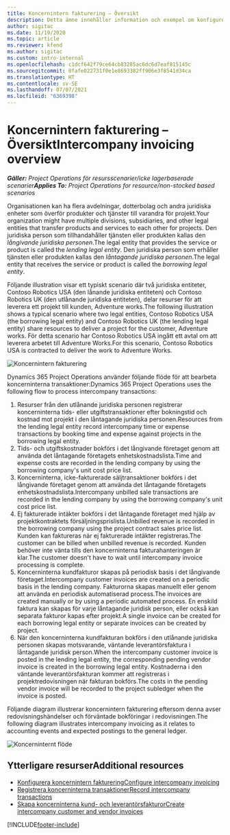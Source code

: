```yaml
---
title: Koncernintern fakturering – Översikt
description: Detta ämne innehåller information och exempel om konfigurering av koncernintern fakturering av projekt.
author: sigitac
ms.date: 11/19/2020
ms.topic: article
ms.reviewer: kfend
ms.author: sigitac
ms.custom: intro-internal
ms.openlocfilehash: c1dcf642f79ce64cb83285ac6dc6d7eaf815145c
ms.sourcegitcommit: 0fafe022731f0e1e8693382ff906e3f8541d34ca
ms.translationtype: HT
ms.contentlocale: sv-SE
ms.lasthandoff: 07/07/2021
ms.locfileid: "6369398"
---
```

# <a name="intercompany-invoicing-overview"></a><span data-ttu-id="4c03b-103">Koncernintern fakturering – Översikt</span><span class="sxs-lookup"><span data-stu-id="4c03b-103">Intercompany invoicing overview</span></span>

<span data-ttu-id="4c03b-104">_**Gäller:** Project Operations för resursscenarier/icke lagerbaserade scenarier_</span><span class="sxs-lookup"><span data-stu-id="4c03b-104">_**Applies To:** Project Operations for resource/non-stocked based scenarios_</span></span>

<span data-ttu-id="4c03b-105">Organisationen kan ha flera avdelningar, dotterbolag och andra juridiska enheter som överför produkter och tjänster till varandra för projekt.</span><span class="sxs-lookup"><span data-stu-id="4c03b-105">Your organization might have multiple divisions, subsidiaries, and other legal entities that transfer products and services to each other for projects.</span></span> <span data-ttu-id="4c03b-106">Den juridiska person som tillhandahåller tjänsten eller produkten kallas den *långivande juridiska personen*.</span><span class="sxs-lookup"><span data-stu-id="4c03b-106">The legal entity that provides the service or product is called the *lending legal entity*.</span></span> <span data-ttu-id="4c03b-107">Den juridiska person som erhåller tjänsten eller produkten kallas den *låntagande juridiska personen*.</span><span class="sxs-lookup"><span data-stu-id="4c03b-107">The legal entity that receives the service or product is called the *borrowing legal entity*.</span></span>

<span data-ttu-id="4c03b-108">Följande illustration visar ett typiskt scenario där två juridiska entiteter, Contoso Robotics USA (den lånande juridiska entiteten) och Contoso Robotics UK (den utlånande juridiska entiteten), delar resurser för att leverera ett projekt till kunden, Adventure works.</span><span class="sxs-lookup"><span data-stu-id="4c03b-108">The following illustration shows a typical scenario where two legal entities, Contoso Robotics USA (the borrowing legal entity) and Contoso Robotics UK (the lending legal entity) share resources to deliver a project for the customer, Adventure works.</span></span> <span data-ttu-id="4c03b-109">För detta scenario har Contoso Robotics USA ingått ett avtal om att leverera arbetet till Adventure Works.</span><span class="sxs-lookup"><span data-stu-id="4c03b-109">For this scenario, Contoso Robotics USA is contracted to deliver the work to Adventure Works.</span></span>

![Koncernintern fakturering](./media/IntercompanyScenario.png) 

<span data-ttu-id="4c03b-111">Dynamics 365 Project Operations använder följande flöde för att bearbeta koncerninterna transaktioner:</span><span class="sxs-lookup"><span data-stu-id="4c03b-111">Dynamics 365 Project Operations uses the following flow to process intercompany transactions:</span></span>

1. <span data-ttu-id="4c03b-112">Resurser från den utlånande juridiska personen registrerar koncerninterna tids- eller utgiftstransaktioner efter bokningstid och kostnad mot projekt i den låntagande juridiska personen.</span><span class="sxs-lookup"><span data-stu-id="4c03b-112">Resources from the lending legal entity record intercompany time or expense transactions by booking time and expense against projects in the borrowing legal entity.</span></span>
2. <span data-ttu-id="4c03b-113">Tids- och utgiftskostnader bokförs i det långivande företaget genom att använda det låntagande företagets enhetskostnadslista.</span><span class="sxs-lookup"><span data-stu-id="4c03b-113">Time and expense costs are recorded in the lending company by using the borrowing company's unit cost price list.</span></span>
3. <span data-ttu-id="4c03b-114">Koncerninterna, icke-fakturerade säljtransaktioner bokförs i det långivande företaget genom att använda det låntagande företagets enhetskostnadslista.</span><span class="sxs-lookup"><span data-stu-id="4c03b-114">Intercompany unbilled sale transactions are recorded in the lending company by using the borrowing company's unit cost price list.</span></span>
4. <span data-ttu-id="4c03b-115">Ej fakturerade intäkter bokförs i det låntagande företaget med hjälp av projektkontraktets försäljningsprislista.</span><span class="sxs-lookup"><span data-stu-id="4c03b-115">Unbilled revenue is recorded in the borrowing company using the project contract sales price list.</span></span> <span data-ttu-id="4c03b-116">Kunden kan faktureras när ej fakturerade intäkter registreras.</span><span class="sxs-lookup"><span data-stu-id="4c03b-116">The customer can be billed when unbilled revenue is recorded.</span></span> <span data-ttu-id="4c03b-117">Kunden behöver inte vänta tills den koncerninterna fakturahanteringen är klar.</span><span class="sxs-lookup"><span data-stu-id="4c03b-117">The customer doesn't have to wait until intercompany invoice processing is complete.</span></span>
5. <span data-ttu-id="4c03b-118">Koncerninterna kundfakturor skapas på periodisk basis i det långivande företaget.</span><span class="sxs-lookup"><span data-stu-id="4c03b-118">Intercompany customer invoices are created on a periodic basis in the lending company.</span></span> <span data-ttu-id="4c03b-119">Fakturorna skapas manuellt eller genom att använda en periodisk automatiserad process.</span><span class="sxs-lookup"><span data-stu-id="4c03b-119">The invoices are created manually or by using a periodic automated process.</span></span> <span data-ttu-id="4c03b-120">En enskild faktura kan skapas för varje låntagande juridisk person, eller också kan separata fakturor kapas efter projekt.</span><span class="sxs-lookup"><span data-stu-id="4c03b-120">A single invoice can be created for each borrowing legal entity or separate invoices can be created by project.</span></span>
6. <span data-ttu-id="4c03b-121">När den koncerninterna kundfakturan bokförs i den utlånande juridiska personen skapas motsvarande, väntande leverantörsfaktura i låntagande juridisk person.</span><span class="sxs-lookup"><span data-stu-id="4c03b-121">When the intercompany customer invoice is posted in the lending legal entity, the corresponding pending vendor invoice is created in the borrowing legal entity.</span></span> <span data-ttu-id="4c03b-122">Kostnaderna i den väntande leverantörsfakturan kommer att registreras i projektredovisningen när fakturan bokförs.</span><span class="sxs-lookup"><span data-stu-id="4c03b-122">The costs in the pending vendor invoice will be recorded to the project subledger when the invoice is posted.</span></span>

<span data-ttu-id="4c03b-123">Följande diagram illustrerar koncernintern fakturering eftersom denna avser redovisningshändelser och förväntade bokföringar i redovisningen.</span><span class="sxs-lookup"><span data-stu-id="4c03b-123">The following diagram illustrates intercompany invoicing as it relates to accounting events and expected postings to the general ledger.</span></span>

![Koncerninternt flöde](./media/IntercompanyFlow.png)

## <a name="additional-resources"></a><span data-ttu-id="4c03b-125">Ytterligare resurser</span><span class="sxs-lookup"><span data-stu-id="4c03b-125">Additional resources</span></span>

- [<span data-ttu-id="4c03b-126">Konfigurera koncernintern fakturering</span><span class="sxs-lookup"><span data-stu-id="4c03b-126">Configure intercompany invoicing</span></span>](configure-intercompany-invoicing.md)
- [<span data-ttu-id="4c03b-127">Registrera koncerninterna transaktioner</span><span class="sxs-lookup"><span data-stu-id="4c03b-127">Record intercompany transactions</span></span>](create-intercompany-transactions.md)
- [<span data-ttu-id="4c03b-128">Skapa koncerninterna kund- och leverantörsfakturor</span><span class="sxs-lookup"><span data-stu-id="4c03b-128">Create intercompany customer and vendor invoices</span></span>](create-intercompany-customer-vendor-invoices.md)


[!INCLUDE[footer-include](../includes/footer-banner.md)]